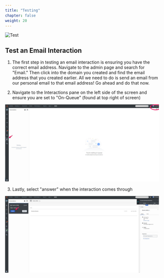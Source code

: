 ```yaml
---
title: "Testing"
chapter: false
weight: 20
---
```

![Test](/images/testingfinal.jpg)

## Test an Email Interaction

1. The first step in testing an email interaction is ensuring you have the correct email address. Navigate to the admin page and search for "Email." Then click into the domain you created and find the email address that you created earlier. All we need to do is send an email from our personal email to that email address! Go ahead and do that now.

2. Navigate to the Interactions pane on the left side of the screen and ensure you are set to "On-Queue" (found at top right of screen)

![interactionpane](/images/interactionpane.jpg)

3. Lastly, select "answer" when the interaction comes through

![incomingemail](/images/incomingemail.jpg)
